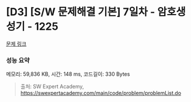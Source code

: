 # [D3] [S/W 문제해결 기본] 7일차 - 암호생성기 - 1225 

[문제 링크](https://swexpertacademy.com/main/code/problem/problemDetail.do?contestProbId=AV14uWl6AF0CFAYD) 

### 성능 요약

메모리: 59,836 KB, 시간: 148 ms, 코드길이: 330 Bytes



> 출처: SW Expert Academy, https://swexpertacademy.com/main/code/problem/problemList.do